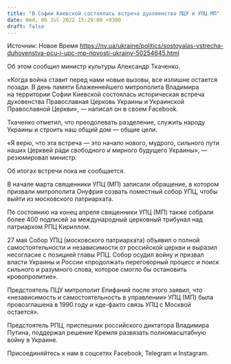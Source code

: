 ```yaml
---
title: "В Софии Киевской состоялась встреча духовенства ПЦУ и УПЦ МП"
date: Wed, 06 Jul 2022 15:29:00 +0300
draft: false
---
```

Источник: Новое Время https://nv.ua/ukraine/politics/sostoyalas-vstrecha-duhovenstva-pcu-i-upc-mp-novosti-ukrainy-50254645.html


 Об этом сообщил министр культуры Александр Ткаченко.

«Когда война ставит перед нами новые вызовы, все излишне остается позади. В день памяти Блаженнейшего митрополита Владимира на территории Софии Киевской состоялась историческая встреча духовенства Православная Церковь Украины и Украинской Православной Церкви», — написал он в своем Facebook.

Ткаченко отметил, что преодолевать разделение, служить народу Украины и строить наш общий дом — общие цели.

«Я верю, что эта встреча — это начало нового, мудрого, сильного пути наших Церквей ради свободного и мирного будущего Украины», — резюмировал министр.

Об итогах встречи пока не сообщается.

В начале марта священники УПЦ (МП) записали обращение, в котором призвали митрополита Онуфрия созвать поместный собор УПЦ, чтобы выйти из московского патриархата.

По состоянию на конец апреля священники УПЦ (МП) также собрали более 400 подписей за международный церковный трибунал над патриархом РПЦ Кириллом.

27 мая Собор УПЦ (московского патриархата) объявил о полной самостоятельности и независимости от российской церкви и выразил несогласие с позицией главы РПЦ. Собор осудил войну и призвал власти Украины и России «продолжать переговорный процесс и поиск сильного и разумного слова, которое смогло бы остановить кровопролитие».

Предстоятель ПЦУ митрополит Епифаний после этого заявил, что «независимость и самостоятельность в управлении» УПЦ (МП) была провозглашена в 1990 году и «де-факто связь УПЦ с Москвой остается».

Предстоятель РПЦ, приспешник российского диктатора Владимира Путина, поддержал решение Кремля развязать полномасштабную войну в Украине.

Присоединяйтесь к нам в соцсетях Facebook, Telegram и Instagram.
